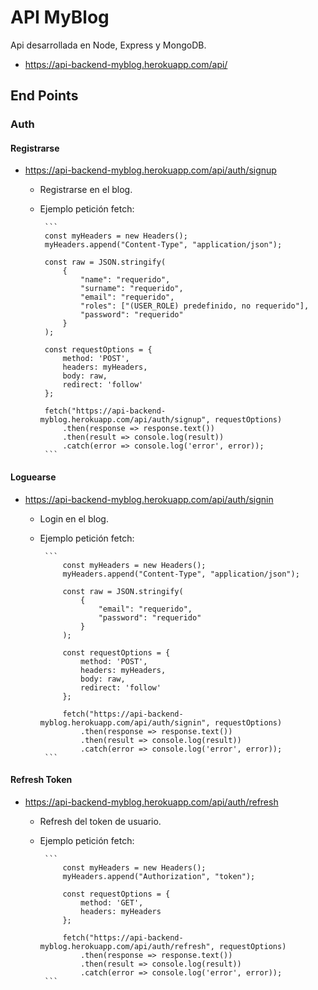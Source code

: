 # API MyBlog
Api desarrollada en Node, Express y MongoDB.

- https://api-backend-myblog.herokuapp.com/api/


## End Points

### Auth

#### Registrarse 
- https://api-backend-myblog.herokuapp.com/api/auth/signup
    +  Registrarse en el blog. 
    +  Ejemplo petición fetch:
   
            ```
            const myHeaders = new Headers();
            myHeaders.append("Content-Type", "application/json");

            const raw = JSON.stringify(
                {
                    "name": "requerido",
                    "surname": "requerido",
                    "email": "requerido",
                    "roles": ["(USER_ROLE) predefinido, no requerido"],
                    "password": "requerido"
                }
            );

            const requestOptions = {
                method: 'POST',
                headers: myHeaders,
                body: raw,
                redirect: 'follow'
            };

            fetch("https://api-backend-myblog.herokuapp.com/api/auth/signup", requestOptions)
                .then(response => response.text())
                .then(result => console.log(result))
                .catch(error => console.log('error', error));
            ```

#### Loguearse
- https://api-backend-myblog.herokuapp.com/api/auth/signin
    +  Login en el blog.
    +  Ejemplo petición fetch:

            ```
                const myHeaders = new Headers();
                myHeaders.append("Content-Type", "application/json");

                const raw = JSON.stringify(
                    {
                        "email": "requerido",
                        "password": "requerido"
                    }
                );

                const requestOptions = {
                    method: 'POST',
                    headers: myHeaders,
                    body: raw,
                    redirect: 'follow'
                };

                fetch("https://api-backend-myblog.herokuapp.com/api/auth/signin", requestOptions)
                    .then(response => response.text())
                    .then(result => console.log(result))
                    .catch(error => console.log('error', error));
            ```

#### Refresh Token
- https://api-backend-myblog.herokuapp.com/api/auth/refresh
    +   Refresh del token de usuario.
    +  Ejemplo petición fetch:

            ```
                const myHeaders = new Headers();
                myHeaders.append("Authorization", "token");

                const requestOptions = {
                    method: 'GET',
                    headers: myHeaders
                };

                fetch("https://api-backend-myblog.herokuapp.com/api/auth/refresh", requestOptions)
                    .then(response => response.text())
                    .then(result => console.log(result))
                    .catch(error => console.log('error', error));
            ```
